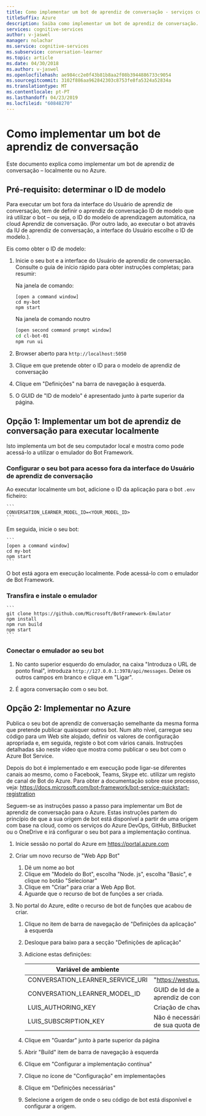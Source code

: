 ```yaml
---
title: Como implementar um bot de aprendiz de conversação - serviços cognitivos da Microsoft | Documentos da Microsoft
titleSuffix: Azure
description: Saiba como implementar um bot de aprendiz de conversação.
services: cognitive-services
author: v-jaswel
manager: nolachar
ms.service: cognitive-services
ms.subservice: conversation-learner
ms.topic: article
ms.date: 04/30/2018
ms.author: v-jaswel
ms.openlocfilehash: ae984cc2e0f43b81b8aa2f08b3944886733c9054
ms.sourcegitcommit: 3102f886aa962842303c8753fe8fa5324a52834a
ms.translationtype: MT
ms.contentlocale: pt-PT
ms.lasthandoff: 04/23/2019
ms.locfileid: "60848270"
---
```

# <a name="how-to-deploy-a-conversation-learner-bot"></a>Como implementar um bot de aprendiz de conversação

Este documento explica como implementar um bot de aprendiz de conversação – localmente ou no Azure.

## <a name="prerequisite-determine-the-model-id"></a>Pré-requisito: determinar o ID de modelo 

Para executar um bot fora da interface do Usuário de aprendiz de conversação, tem de definir o aprendiz de conversação ID de modelo que irá utilizar o bot – ou seja, o ID do modelo de aprendizagem automática, na cloud Aprendiz de conversação.  (Por outro lado, ao executar o bot através da IU de aprendiz de conversação, a interface do Usuário escolhe o ID de modelo.).  

Eis como obter o ID de modelo:

1. Inicie o seu bot e a interface do Usuário de aprendiz de conversação.  Consulte o guia de início rápido para obter instruções completas; para resumir:

    Na janela de comando:

    ```
    [open a command window]
    cd my-bot
    npm start
    ```

    Na janela de comando noutro

    ```bash
    [open second command prompt window]
    cd cl-bot-01
    npm run ui
    ```

2. Browser aberto para `http://localhost:5050` 

3. Clique em que pretende obter o ID para o modelo de aprendiz de conversação

4. Clique em "Definições" na barra de navegação à esquerda.

5. O GUID de "ID de modelo" é apresentado junto à parte superior da página.

## <a name="option-1-deploying-a-conversation-learner-bot-to-run-locally"></a>Opção 1: Implementar um bot de aprendiz de conversação para executar localmente

Isto implementa um bot de seu computador local e mostra como pode acessá-lo a utilizar o emulador do Bot Framework.

### <a name="configure-your-bot-for-access-outside-the-conversation-learner-ui"></a>Configurar o seu bot para acesso fora da interface do Usuário de aprendiz de conversação

Ao executar localmente um bot, adicione o ID da aplicação para o bot `.env` ficheiro:

    ```
    CONVERSATION_LEARNER_MODEL_ID=<YOUR_MODEL_ID>
    ```

Em seguida, inicie o seu bot:

    ```
    [open a command window]
    cd my-bot
    npm start
    ```

O bot está agora em execução localmente.  Pode acessá-lo com o emulador de Bot Framework.

### <a name="download-and-install-the-emulator"></a>Transfira e instale o emulador

    ```
    git clone https://github.com/Microsoft/BotFramework-Emulator
    npm install
    npm run build
    npm start
    ```

### <a name="connect-the-emulator-to-your-bot"></a>Conectar o emulador ao seu bot

1. No canto superior esquerdo do emulador, na caixa "Introduza o URL de ponto final", introduza `http://127.0.0.1:3978/api/messages`.  Deixe os outros campos em branco e clique em "Ligar".

2. É agora conversação com o seu bot.

## <a name="option-2-deploy-to-azure"></a>Opção 2: Implementar no Azure

Publica o seu bot de aprendiz de conversação semelhante da mesma forma que pretende publicar quaisquer outros bot. Num alto nível, carregue seu código para um Web site alojado, definir os valores de configuração apropriada e, em seguida, registe o bot com vários canais. Instruções detalhadas são neste vídeo que mostra como publicar o seu bot com o Azure Bot Service.

Depois do bot é implementado e em execução pode ligar-se diferentes canais ao mesmo, como o Facebook, Teams, Skype etc. utilizar um registo de canal de Bot do Azure. Para obter a documentação sobre esse processo, veja: https://docs.microsoft.com/bot-framework/bot-service-quickstart-registration

Seguem-se as instruções passo a passo para implementar um Bot de aprendiz de conversação para o Azure.  Estas instruções partem do princípio de que a sua origem de bot está disponível a partir de uma origem com base na cloud, como os serviços do Azure DevOps, GitHub, BitBucket ou o OneDrive e irá configurar o seu bot para a implementação contínua.

1. Inicie sessão no portal do Azure em https://portal.azure.com

2. Criar um novo recurso de "Web App Bot" 

    1. Dê um nome ao bot
    2. Clique em "Modelo do Bot", escolha "Node. js", escolha "Basic", e clique no botão "Selecionar"
    3. Clique em "Criar" para criar a Web App Bot.
    4. Aguarde que o recurso de bot de funções a ser criada.

3. No portal do Azure, edite o recurso de bot de funções que acabou de criar.

   1. Clique no item de barra de navegação de "Definições da aplicação" à esquerda
   1. Desloque para baixo para a secção "Definições de aplicação"
   2. Adicione estas definições:

       Variável de ambiente | value
       --- | --- 
       CONVERSATION_LEARNER_SERVICE_URI | "https://westus.api.cognitive.microsoft.com/conversationlearner/v1.0/"
       CONVERSATION_LEARNER_MODEL_ID      | GUID de Id de aplicação, obtido a partir da interface do Usuário de aprendiz de conversação, em "definições" do modelo >
       LUIS_AUTHORING_KEY               | Criação de chave para este modelo do LUIS
       LUIS_SUBSCRIPTION_KEY            | Não é necessário, mas recomendado para bots publicados evitar o uso de sua quota de criação de conteúdos.
    
   4. Clique em "Guardar" junto à parte superior da página
   5. Abrir "Build" item de barra de navegação à esquerda
   6. Clique em "Configurar a implementação contínua" 
   7. Clique no ícone de "Configuração" em implementações
   8. Clique em "Definições necessárias"
   9. Selecione a origem de onde o seu código de bot está disponível e configurar a origem.
